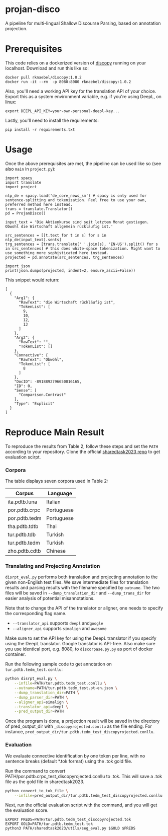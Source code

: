 # projan-disco

A pipeline for multi-lingual Shallow Discourse Parsing, based on annotation projection.

# Prerequisites
This code relies on a dockerized version of [discopy](https://github.com/rknaebel/discopy) running on your localhost.
Download and run this like so:
```
docker pull rknaebel/discopy:1.0.2
docker run -it --rm  -p 8080:8080 rknaebel/discopy:1.0.2
```
Also, you'll need a working API key for the translation API of your choice. Export this as a system environment variable, e.g. if you're using DeepL, on linux:
```
export DEEPL_API_KEY=your-own-personal-deepl-key...
```
Lastly, you'll need to install the requirements:
```
pip install -r requirements.txt
```

# Usage
Once the above prerequisites are met, the pipeline can be used like so (see also ```main``` in ```project.py```):
```
import spacy
import translate
import project

nlp_de = spacy.load('de_core_news_sm') # spacy is only used for sentence-splitting and tokenization. Feel free to use your own, preferred method here instead.
trans = translate.Translator()
pd = ProjanDisco()

input_text = 'Die Aktienkurse sind seit letztem Monat gestiegen. Obwohl die Wirtschaft allgemein rückläufig ist.'

src_sentences = [[t.text for t in s] for s in nlp_de(input_text).sents]
trg_sentences = [trans.translate(' '.join(s), 'EN-US').split() for s in src_sentences] # this does white-space tokenization. Might want to use something more sophisticated here instead.
projected = pd.annotate(src_sentences, trg_sentences)

import json
print(json.dumps(projected, indent=2, ensure_ascii=False))
```
This snippet would return:
```
[
  {
    "Arg1": {
      "RawText": "die Wirtschaft rückläufig ist",
      "TokenList": [
        9,
        10,
        12,
        13
      ]
    },
    "Arg2": {
      "RawText": "",
      "TokenList": []
    },
    "Connective": {
      "RawText": "Obwohl",
      "TokenList": [
        8
      ]
    },
    "DocID": -8918892796650016165,
    "ID": 0,
    "Sense": [
      "Comparison.Contrast"
    ],
    "Type": "Explicit"
  }
]
```

# Reproduce Main Result

To reproduce the results from Table 2, follow these steps and set the `PATH` according to your repository. Clone the official [sharedtask2023 repo](https://github.com/disrpt/sharedtask2023) to get evaluation scirpt.

### Corpora

The table displays seven corpora used in Table 2:

| Corpus          | Language   |
| --------------- | ---------- |
| ita.pdtb.luna   | Italian    |
| por.pdtb.crpc   | Portuguese |
| por.pdtb.tedm   | Portuguese |
| tha.pdtb.tdtb   | Thai       |
| tur.pdtb.tdb    | Turkish    |
| tur.pdtb.tedm   | Turkish    |
| zho.pdtb.cdtb   | Chinese    |

### Translating and Projecting Annotation

`disrpt_eval.py` performs both translation and projecting annotation to the given non-English test files. We save intermediate files for translation results and parsing results with the filename specified by `outname`. The two files will be saved in `--dump_translation_dir` and `--dump_trans_dir` for easier analysis of potential misannotations.

Note that to change the API of the translator or aligner, one needs to specify the corresponding flag name.

* `--translator_api` supports `deepl` and`google`
* `--aligner_api` supports `simalign` and `awesome`

Make sure to set the API key for using the DeepL translator if you specify using the DeepL translator. Google translator is API-free. Also make sure you use identical port, e.g. 8080, to `discorpase.py.py` as port of docker container. 

Run the following sample code to get annotation on `tur.pdtb.tedm_test.conllu`:

```bash
python disrpt_eval.py \
    --infile=PATH/tur.pdtb.tedm_test.conllu \
    --outname=PATH/tur.pdtb.tedm_test.pt-en.json \
    --dump_translation_dir=PATH \
    --dump_parser_dir=PATH \
    --aligner_api=simalign \
    --translator_api=deepl \
    --pred_output_dir=PATH
```

Once the program is done, a projection result will be saved in the directory of pred_output_dir with `_discopyrojected.conllu` as the file ending. For instance, `pred_output_dir/tur.pdtb.tedm_test_discopyrojected.conllu`.


### Evaluation

We evaluate connective identification by one token per line, with no sentence breaks (default *.tok format) using the .tok gold file.

Run the command to convert PATH/por.pdtb.crpc_test_discopyrojected.conllu to .tok. This will save a .tok file as the gold file in sharedtask2023.

```bash
python convert_to_tok_file \
    --infile=pred_output_dir/tur.pdtb.tedm_test_discopyrojected.conllu
```

Next, run the official evaluation script with the command, and you will get the evaluation score.

```
EXPORT PREDS=PATH/tur.pdtb.tedm_test_discopyrojected.tok
EXPORT GOLD=PATH/tur.pdtb.tedm_test.tok
python3 PATH/sharedtask2023/utils/seg_eval.py $GOLD $PREDS
```


